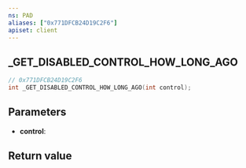 ```yaml
---
ns: PAD
aliases: ["0x771DFCB24D19C2F6"]
apiset: client
---
```

## _GET_DISABLED_CONTROL_HOW_LONG_AGO

```c
// 0x771DFCB24D19C2F6
int _GET_DISABLED_CONTROL_HOW_LONG_AGO(int control);
```


## Parameters
* **control**:

## Return value